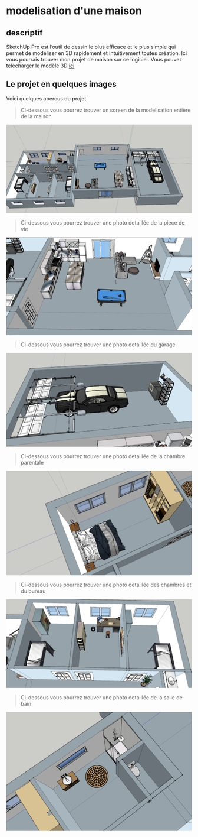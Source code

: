 # modelisation d'une maison

## descriptif 
SketchUp Pro est l’outil de dessin le plus efficace et le plus simple qui permet de modéliser en 3D rapidement et intuitivement toutes création.
Ici vous pourrais trouver mon projet de maison sur ce logiciel.
Vous pouvez telecharger le modèle 3D [ici](https://github.com/LouisDelprat/modelisation_3D/tree/main/Maison/Fichier_sketchup)

## Le projet en quelques images
Voici quelques apercus du projet

> Ci-dessous vous pourrez trouver un screen de la modelisation entière de la maison

![](https://github.com/LouisDelprat/modelisation_3D/blob/main/Maison/maison_vue_entier.PNG)

> Ci-dessous vous pourrez trouver une photo detaillée de la piece de vie

![](https://github.com/LouisDelprat/modelisation_3D/blob/main/Maison/piece_de_vie.PNG)

> Ci-dessous vous pourrez trouver une photo detaillée du garage

![](https://github.com/LouisDelprat/modelisation_3D/blob/main/Maison/garage.PNG)

> Ci-dessous vous pourrez trouver une photo detaillée de la chambre parentale

![](https://github.com/LouisDelprat/modelisation_3D/blob/main/Maison/chambre_parentale.PNG)

> Ci-dessous vous pourrez trouver une photo detaillée des chambres et du bureau

![](https://github.com/LouisDelprat/modelisation_3D/blob/main/Maison/bureau%2Bchambre.PNG)

> Ci-dessous vous pourrez trouver une photo detaillée de la salle de bain

![](https://github.com/LouisDelprat/modelisation_3D/blob/main/Maison/salle_de_bain.PNG)
